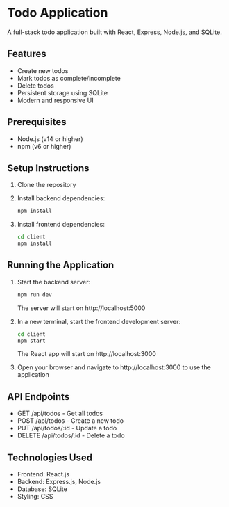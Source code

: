 # Todo Application

A full-stack todo application built with React, Express, Node.js, and SQLite.

## Features

- Create new todos
- Mark todos as complete/incomplete
- Delete todos
- Persistent storage using SQLite
- Modern and responsive UI

## Prerequisites

- Node.js (v14 or higher)
- npm (v6 or higher)

## Setup Instructions

1. Clone the repository
2. Install backend dependencies:
   ```bash
   npm install
   ```

3. Install frontend dependencies:
   ```bash
   cd client
   npm install
   ```

## Running the Application

1. Start the backend server:
   ```bash
   npm run dev
   ```
   The server will start on http://localhost:5000

2. In a new terminal, start the frontend development server:
   ```bash
   cd client
   npm start
   ```
   The React app will start on http://localhost:3000

3. Open your browser and navigate to http://localhost:3000 to use the application

## API Endpoints

- GET /api/todos - Get all todos
- POST /api/todos - Create a new todo
- PUT /api/todos/:id - Update a todo
- DELETE /api/todos/:id - Delete a todo

## Technologies Used

- Frontend: React.js
- Backend: Express.js, Node.js
- Database: SQLite
- Styling: CSS 